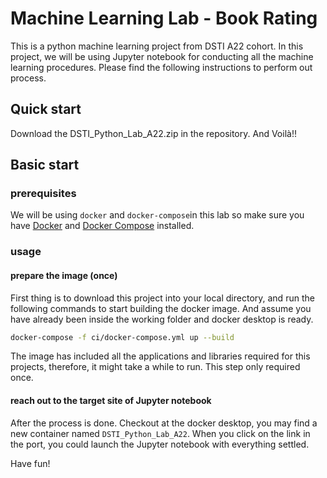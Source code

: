 # Machine Learning Lab - Book Rating
This is a python machine learning project from DSTI A22 cohort. In this project, we will be using Jupyter notebook for conducting all the machine learning procedures. Please find the following instructions to perform out process.



## Quick start 

Download the DSTI_Python_Lab_A22.zip in the repository. 
And Voilà!!



## Basic start 

### prerequisites

We will be using `docker` and `docker-compose`in this lab so make sure you have [Docker](https://docs.docker.com/engine/install/) and [Docker Compose](https://docs.docker.com/compose/install/) installed. 



### usage 

#### prepare the image (once)

First thing is to download this project into your local directory, and run the following commands to start building the docker image. And assume you have already been inside the working folder and docker desktop is ready. 



```bash
docker-compose -f ci/docker-compose.yml up --build
```

The image has included all the applications and libraries required for this projects, therefore, it might take a while to run. This step only required once.
</br>

#### reach out to the target site of Jupyter notebook

After the process is done. Checkout at the docker desktop, you may find a new container named `DSTI_Python_Lab_A22`. When you click on the link in the port, you could launch the Jupyter notebook with everything settled.

Have fun!











